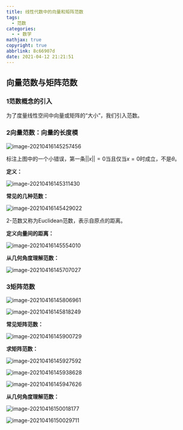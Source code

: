 ```yaml
---
title: 线性代数中的向量和矩阵范数
tags:
  - 范数
categories:
  - - 数学
mathjax: true
copyright: true
abbrlink: 8c66907d
date: 2021-04-12 21:21:51
---
```


## 向量范数与矩阵范数

<!--more-->

### 1范数概念的引入

为了度量线性空间中向量或矩阵的“大小”，我们引入范数。

### 2向量范数：向量的长度模

![image-20210416145257456](线性代数中的向量和矩阵范数/image-20210416145257456.png)

标注上图中的一个小错误，第一条$||x||=0$当且仅当$x=0$时成立，不是$\theta$。

**定义：**

![image-20210416145311430](线性代数中的向量和矩阵范数/image-20210416145311430.png)

**常见的几种范数：**

![image-20210416145429022](线性代数中的向量和矩阵范数/image-20210416145429022.png)

2-范数又称为Euclidean范数，表示自原点的距离。

**定义向量间的距离：**

![image-20210416145554010](线性代数中的向量和矩阵范数/image-20210416145554010.png)

**从几何角度理解范数：**

![image-20210416145707027](线性代数中的向量和矩阵范数/image-20210416145707027.png)

### 3矩阵范数

![image-20210416145806961](线性代数中的向量和矩阵范数/image-20210416145806961.png)

![image-20210416145818249](线性代数中的向量和矩阵范数/image-20210416145818249.png)

**常见矩阵范数：**

![image-20210416145900729](线性代数中的向量和矩阵范数/image-20210416145900729.png)

**求矩阵范数：**

![image-20210416145927592](线性代数中的向量和矩阵范数/image-20210416145927592.png)

![image-20210416145938628](线性代数中的向量和矩阵范数/image-20210416145938628.png)

![image-20210416145947626](线性代数中的向量和矩阵范数/image-20210416145947626.png)

**从几何角度理解范数：**

![image-20210416150018177](线性代数中的向量和矩阵范数/image-20210416150018177.png)

![image-20210416150029711](线性代数中的向量和矩阵范数/image-20210416150029711.png)